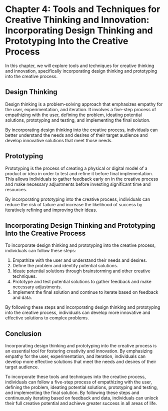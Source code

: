 Chapter 4: Tools and Techniques for Creative Thinking and Innovation: Incorporating Design Thinking and Prototyping Into the Creative Process
=============================================================================================================================================

In this chapter, we will explore tools and techniques for creative thinking and innovation, specifically incorporating design thinking and prototyping into the creative process.

Design Thinking
---------------

Design thinking is a problem-solving approach that emphasizes empathy for the user, experimentation, and iteration. It involves a five-step process of empathizing with the user, defining the problem, ideating potential solutions, prototyping and testing, and implementing the final solution.

By incorporating design thinking into the creative process, individuals can better understand the needs and desires of their target audience and develop innovative solutions that meet those needs.

Prototyping
-----------

Prototyping is the process of creating a physical or digital model of a product or idea in order to test and refine it before final implementation. This allows individuals to gather feedback early on in the creative process and make necessary adjustments before investing significant time and resources.

By incorporating prototyping into the creative process, individuals can reduce the risk of failure and increase the likelihood of success by iteratively refining and improving their ideas.

Incorporating Design Thinking and Prototyping Into the Creative Process
-----------------------------------------------------------------------

To incorporate design thinking and prototyping into the creative process, individuals can follow these steps:

1. Empathize with the user and understand their needs and desires.
2. Define the problem and identify potential solutions.
3. Ideate potential solutions through brainstorming and other creative techniques.
4. Prototype and test potential solutions to gather feedback and make necessary adjustments.
5. Implement the final solution and continue to iterate based on feedback and data.

By following these steps and incorporating design thinking and prototyping into the creative process, individuals can develop more innovative and effective solutions to complex problems.

Conclusion
----------

Incorporating design thinking and prototyping into the creative process is an essential tool for fostering creativity and innovation. By emphasizing empathy for the user, experimentation, and iteration, individuals can develop more effective solutions that meet the needs and desires of their target audience.

To incorporate these tools and techniques into the creative process, individuals can follow a five-step process of empathizing with the user, defining the problem, ideating potential solutions, prototyping and testing, and implementing the final solution. By following these steps and continuously iterating based on feedback and data, individuals can unlock their full creative potential and achieve greater success in all areas of life.



